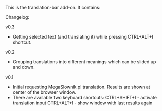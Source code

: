 This is the translation-bar add-on.  It contains:

Changelog:

v0.3
* Getting selected text (and translating it) while pressing CTRL+ALT+I shortcut.

v0.2
* Grouping translations into different meanings which can be slided up and down.

v0.1
* Initial requesting MegaSlownik.pl translation. Results are shown at center of the browser window.
* There are available two keyboard shortcuts:
    CTRL+SHIFT+I - activate translation input
    CTRL+ALT+I   - show window with last results again
